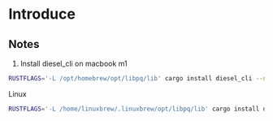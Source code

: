 # Introduce


## Notes


1. Install diesel_cli on macbook m1

```bash
RUSTFLAGS='-L /opt/homebrew/opt/libpq/lib' cargo install diesel_cli --no-default-features --features postgres
```

Linux

```bash
RUSTFLAGS='-L /home/linuxbrew/.linuxbrew/opt/libpq/lib' cargo install diesel_cli --no-default-features --features postgres
```
